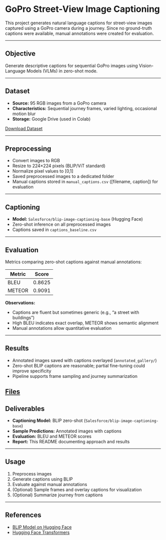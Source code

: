 # GoPro Street-View Image Captioning

This project generates natural language captions for street-view images captured using a GoPro camera during a journey. Since no ground-truth captions were available, manual annotations were created for evaluation.

---

## Objective
Generate descriptive captions for sequential GoPro images using Vision-Language Models (VLMs) in zero-shot mode.

---

## Dataset
- **Source:** 95 RGB images from a GoPro camera  
- **Characteristics:** Sequential journey frames, varied lighting, occasional motion blur  
- **Storage:** Google Drive (used in Colab)

[Download Dataset](https://dhineumlassignment.s3.us-east-1.amazonaws.com/goPro.zip)

---

##  Preprocessing
- Convert images to RGB
- Resize to 224×224 pixels (BLIP/ViT standard)
- Normalize pixel values to [0,1]
- Saved preprocessed images to a dedicated folder
- Manual captions stored in `manual_captions.csv` ([filename, caption]) for evaluation

---

## Captioning
- **Model:** `Salesforce/blip-image-captioning-base` (Hugging Face)  
- Zero-shot inference on all preprocessed images  
- Captions saved in `captions_baseline.csv`  

---

## Evaluation
Metrics comparing zero-shot captions against manual annotations:

| Metric | Score |
|--------|-------|
| BLEU   | 0.8625 |
| METEOR | 0.9091 |

**Observations:**
- Captions are fluent but sometimes generic (e.g., “a street with buildings”)  
- High BLEU indicates exact overlap, METEOR shows semantic alignment  
- Manual annotations allow quantitative evaluation

---

## Results
- Annotated images saved with captions overlayed (`annotated_gallery/`)  
- Zero-shot BLIP captions are reasonable; partial fine-tuning could improve specificity  
- Pipeline supports frame sampling and journey summarization  

[Files](https://drive.google.com/drive/folders/1ScrXcHc6YNzVjHtFms0SYSbifVNQG4Uq?usp=drive_link)
---

## Deliverables
- **Captioning Model:** BLIP zero-shot (`Salesforce/blip-image-captioning-base`)  
- **Sample Predictions:** Annotated images with captions  
- **Evaluation:** BLEU and METEOR scores  
- **Report:** This README documenting approach and results

---

## Usage
1. Preprocess images  
2. Generate captions using BLIP  
3. Evaluate against manual annotations  
4. (Optional) Sample frames and overlay captions for visualization  
5. (Optional) Summarize journey from captions

---

## References
- [BLIP Model on Hugging Face](https://huggingface.co/Salesforce/blip-image-captioning-base)  
- [Hugging Face Transformers](https://huggingface.co/docs/transformers)

